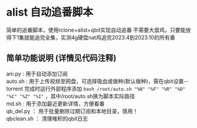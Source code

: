 # alist 自动追番脚本
简单的追番脚本，使用rclone+alist+qbit实现自动追番
不需要大盘鸡，只要能放得下1集就能追完全集，实测4g硬盘nat鸡追完2023.4到2023.10的所有番

## 简单功能说明 (详情见代码注释)
ani.py : 用于自动添加订阅 <br>
auto.sh : 用于上传视频至网盘，可选择吸血或做种(默认做种)，需在qbit设置--torrent 完成时运行外部程序添加 `bash /root/auto.sh "%N" "%F" "%R" "%D" "%C" "%Z" "%I"` ，其中/root/auto.sh换为脚本实际路径<br>
md.sh : 用于添加最近更新详情，方便看番 <br>
qb_del.py ： 用于批量删除过期订阅和本地目录，慎用！ <br>
qbclean.sh ： 清理堆积的qbit日志 <br>
